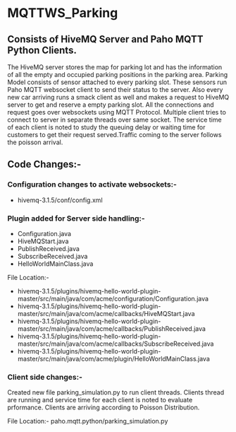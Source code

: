 # MQTTWS_Parking

## Consists of HiveMQ Server and Paho MQTT Python Clients.

The HiveMQ server stores the map for parking lot and has the information of all the empty and occupied parking positions in the parking area. Parking Model consists of sensor attached to every parking slot. These sensors run Paho MQTT websocket client to send their status to the server. Also every new car arriving runs a smack client as well and makes a request to HiveMQ server to get and reserve a empty parking slot. All the connections and request goes over websockets using MQTT Protocol. Multiple client tries to connect to server in separate threads over same socket. The service time of each client is noted to study the queuing delay or waiting time for customers to get their request served.Traffic coming to the server follows the poisson arrival.

## Code Changes:-
### Configuration changes to activate websockets:-
* hivemq-3.1.5/conf/config.xml

### Plugin added for Server side handling:-
* Configuration.java 
* HiveMQStart.java
* PublishReceived.java
* SubscribeReceived.java
* HelloWorldMainClass.java

File Location:- 
* hivemq-3.1.5/plugins/hivemq-hello-world-plugin-master/src/main/java/com/acme/configuration/Configuration.java
* hivemq-3.1.5/plugins/hivemq-hello-world-plugin-master/src/main/java/com/acme/callbacks/HiveMQStart.java
* hivemq-3.1.5/plugins/hivemq-hello-world-plugin-master/src/main/java/com/acme/callbacks/PublishReceived.java
* hivemq-3.1.5/plugins/hivemq-hello-world-plugin-master/src/main/java/com/acme/callbacks/SubscribeReceived.java
* hivemq-3.1.5/plugins/hivemq-hello-world-plugin-master/src/main/java/com/acme/plugin/HelloWorldMainClass.java


### Client side changes:- 
Created new file parking_simulation.py to run client threads. Clients thread are running and service time for each client is noted to evaluate prformance. Clients are arriving according to Poisson Distribution.

File Location:- paho.mqtt.python/parking_simulation.py
